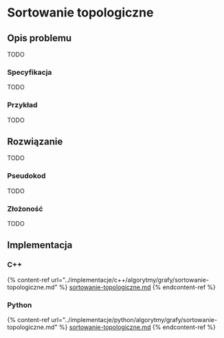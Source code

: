 # Sortowanie topologiczne

## Opis problemu

TODO

### Specyfikacja

TODO

### Przykład

TODO

## Rozwiązanie

TODO

### Pseudokod

TODO

### Złożoność

TODO

## Implementacja

### C++

{% content-ref url="../implementacje/c++/algorytmy/grafy/sortowanie-topologiczne.md" %}
[sortowanie-topologiczne.md](../implementacje/c++/algorytmy/grafy/sortowanie-topologiczne.md)
{% endcontent-ref %}

### Python

{% content-ref url="../implementacje/python/algorytmy/grafy/sortowanie-topologiczne.md" %}
[sortowanie-topologiczne.md](../implementacje/python/algorytmy/grafy/sortowanie-topologiczne.md)
{% endcontent-ref %}
